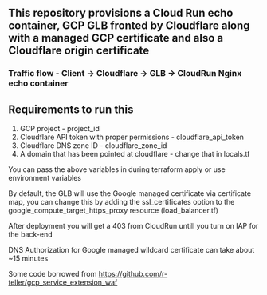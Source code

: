 ## This repository provisions a Cloud Run echo container, GCP GLB fronted by Cloudflare along with a managed GCP certificate and also a Cloudflare origin certificate 

### Traffic flow  - Client -> Cloudflare -> GLB -> CloudRun Nginx echo container

## Requirements to run this

1. GCP project - project_id
2. Cloudflare API token with proper permissions - cloudflare_api_token
3. Cloudflare DNS zone ID - cloudflare_zone_id
4. A domain that has been pointed at cloudflare - change that in locals.tf

You can pass the above variables in during terraform apply or use environment variables

By default, the GLB will use the Google managed certificate via certificate map, you can change this by adding the ssl_certificates option to the google_compute_target_https_proxy resource (load_balancer.tf)

After deployment you will get a 403 from CloudRun untill you turn on IAP for the back-end

DNS Authorization for Google managed wildcard certificate can take about ~15 minutes 

Some code borrowed from https://github.com/r-teller/gcp_service_extension_waf
